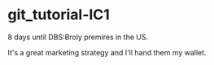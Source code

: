 # git_tutorial-IC1

8 days until DBS:Broly premires in the US.

It's a great marketing strategy and I'll hand them my wallet.
